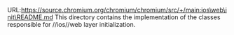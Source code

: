 URL:https://source.chromium.org/chromium/chromium/src/+/main:ios\web\init\README.md
This directory contains the implementation of the classes responsible for
//ios//web layer initialization.
